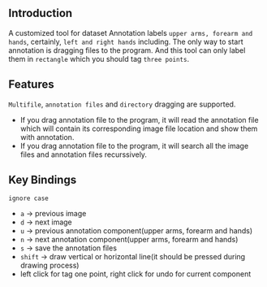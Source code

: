 ## Introduction ##
A customized tool for dataset Annotation labels `upper arms, forearm and hands`, certainly, `left and right hands` including. The only way to start annotation is dragging files to the program. And this tool can only label them in `rectangle` which you should tag `three points`.

## Features ##
`Multifile`, `annotation files` and `directory` dragging are supported. 
* If you drag annotation file to the program, it will read the annotation file which will contain its corresponding image file location and show them with annotation. 
* If you drag annotation file to the program, it will search all the image files and annotation files recurssively.

## Key Bindings ##
`ignore case`
* `a` -> previous image
* `d` -> next image
* `u` -> previous annotation component(upper arms, forearm and hands)
* `n` -> next annotation component(upper arms, forearm and hands)
* `s` -> save the annotation files
* `shift` -> draw vertical or horizontal line(it should be pressed during drawing process)
* left click for tag one point, right click for undo for current component